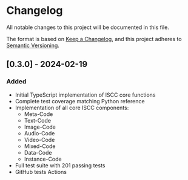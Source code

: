 # Changelog

All notable changes to this project will be documented in this file.

The format is based on [Keep a Changelog](https://keepachangelog.com/en/1.0.0/),
and this project adheres to [Semantic Versioning](https://semver.org/spec/v2.0.0.html).

## [0.3.0] - 2024-02-19

### Added
- Initial TypeScript implementation of ISCC core functions
- Complete test coverage matching Python reference
- Implementation of all core ISCC components:
  - Meta-Code
  - Text-Code
  - Image-Code
  - Audio-Code
  - Video-Code
  - Mixed-Code
  - Data-Code
  - Instance-Code
- Full test suite with 201 passing tests
- GitHub tests Actions  
